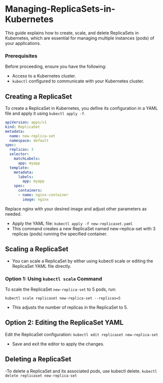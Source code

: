 # Managing-ReplicaSets-in-Kubernetes
This guide explains how to create, scale, and delete ReplicaSets in Kubernetes, which are essential for managing multiple instances (pods) of your applications.

### Prerequisites

Before proceeding, ensure you have the following:

- Access to a Kubernetes cluster.
- `kubectl` configured to communicate with your Kubernetes cluster.

## Creating a ReplicaSet

To create a ReplicaSet in Kubernetes, you define its configuration in a YAML file and apply it using `kubectl apply -f`.

```yaml
apiVersion: apps/v1
kind: ReplicaSet
metadata:
  name: new-replica-set
  namespace: default
spec:
  replicas: 3
  selector:
    matchLabels:
      app: myapp
  template:
    metadata:
      labels:
        app: myapp
    spec:
      containers:
      - name: nginx-container
        image: nginx
```
Replace nginx with your desired image and adjust other parameters as needed.
- Apply the YAML file:
`kubectl apply -f new-replicaset.yaml`
- This command creates a new ReplicaSet named new-replica-set with 3 replicas (pods) running the specified container.
## Scaling a ReplicaSet
- You can scale a ReplicaSet by either using kubectl scale or editing the ReplicaSet YAML file directly.
### Option 1: Using `kubectl scale` Command

To scale the ReplicaSet `new-replica-set` to 5 pods, run:

 `kubectl scale replicaset new-replica-set --replicas=5`
- This adjusts the number of replicas in the ReplicaSet to 5.
## Option 2: Editing the ReplicaSet YAML
Edit the ReplicaSet configuration:
 `kubectl edit replicaset new-replica-set`
- Save and exit the editor to apply the changes.

## Deleting a ReplicaSet
-To delete a ReplicaSet and its associated pods, use kubectl delete.
`kubectl delete replicaset new-replica-set`


